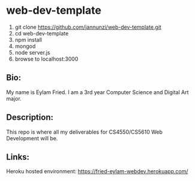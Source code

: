 # web-dev-template

1. git clone https://github.com/jannunzi/web-dev-template.git
1. cd web-dev-template
1. npm install
1. mongod
1. node server.js
1. browse to localhost:3000

Bio:
----
My name is Eylam Fried. I am a 3rd year Computer Science and Digital Art major.


Description:
-----------
This repo is where all my deliverables for CS4550/CS5610 Web Development will be.

Links:
-----
Heroku hosted environment: https://fried-eylam-webdev.herokuapp.com/
